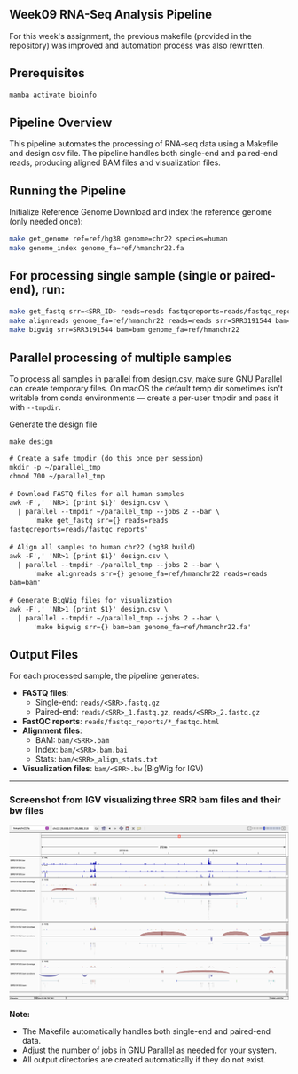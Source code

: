 ## Week09 RNA-Seq Analysis Pipeline
For this week's assignment, the previous makefile (provided in the repository) was improved and automation process was also rewritten. 

## Prerequisites

```bash
mamba activate bioinfo
```

## Pipeline Overview

This pipeline automates the processing of RNA-seq data using a Makefile and design.csv file. The pipeline handles both single-end and paired-end reads, producing aligned BAM files and visualization files.

## Running the Pipeline

Initialize Reference Genome
Download and index the reference genome (only needed once):

```bash
make get_genome ref=ref/hg38 genome=chr22 species=human
make genome_index genome_fa=ref/hmanchr22.fa
```
## For processing single sample (single or paired-end), run:

```bash
make get_fastq srr=<SRR_ID> reads=reads fastqcreports=reads/fastqc_reports
make alignreads genome_fa=ref/hmanchr22 reads=reads srr=SRR3191544 bam=bam
make bigwig srr=SRR3191544 bam=bam genome_fa=ref/hmanchr22
```
## Parallel processing of multiple samples 
To process all samples in parallel from design.csv, make sure GNU Parallel can create temporary files. On macOS the default temp dir sometimes isn't writable from conda environments — create a per-user tmpdir and pass it with `--tmpdir`.

Generate the design file
```
make design
```
 
```
# Create a safe tmpdir (do this once per session)
mkdir -p ~/parallel_tmp
chmod 700 ~/parallel_tmp

# Download FASTQ files for all human samples
awk -F',' 'NR>1 {print $1}' design.csv \
  | parallel --tmpdir ~/parallel_tmp --jobs 2 --bar \
      'make get_fastq srr={} reads=reads fastqcreports=reads/fastqc_reports'

# Align all samples to human chr22 (hg38 build)
awk -F',' 'NR>1 {print $1}' design.csv \
  | parallel --tmpdir ~/parallel_tmp --jobs 2 --bar \
      'make alignreads srr={} genome_fa=ref/hmanchr22 reads=reads bam=bam'

# Generate BigWig files for visualization
awk -F',' 'NR>1 {print $1}' design.csv \
  | parallel --tmpdir ~/parallel_tmp --jobs 2 --bar \
      'make bigwig srr={} bam=bam genome_fa=ref/hmanchr22.fa'
```

## Output Files

For each processed sample, the pipeline generates:

- **FASTQ files**: 
  - Single-end: `reads/<SRR>.fastq.gz`
  - Paired-end: `reads/<SRR>_1.fastq.gz`, `reads/<SRR>_2.fastq.gz`
- **FastQC reports**: `reads/fastqc_reports/*_fastqc.html`
- **Alignment files**: 
  - BAM: `bam/<SRR>.bam`
  - Index: `bam/<SRR>.bam.bai`
  - Stats: `bam/<SRR>_align_stats.txt`
- **Visualization files**: `bam/<SRR>.bw` (BigWig for IGV)

---

### Screenshot from IGV visualizing three SRR bam files and their bw files
<img src="img1.png" alt="image" width="800">

**Note:**
- The Makefile automatically handles both single-end and paired-end data.
- Adjust the number of jobs in GNU Parallel as needed for your system.
- All output directories are created automatically if they do not exist.
